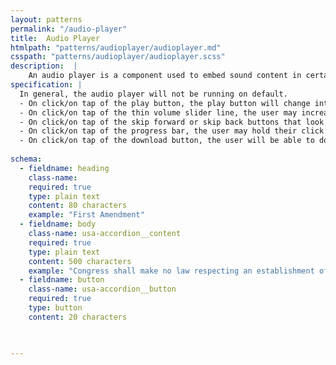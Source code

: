 ```yaml
---
layout: patterns
permalink: "/audio-player"
title:  Audio Player
htmlpath: "patterns/audioplayer/audioplayer.md"
csspath: "patterns/audioplayer/audioplayer.scss"
description:  |
    An audio player is a component used to embed sound content in certain pages. It is housed within a rectangular card, and offers controls to allow the user to control audio playback, including a play/pause button, volume slider to increase/decrease volume, skip forward and skip back buttons to skip 10 seconds forward or back, a download button, and a progress bar the user can interact with to listen to any part of the audio they would like.
specification: |
  In general, the audio player will not be running on default.
  - On click/on tap of the play button, the play button will change into a pause button, and the audio will begin playing at a mid to low volume.  
  - On click/on tap of the thin volume slider line, the user may increase or decrease the volume while holding their click or tap.
  - On click/on tap of the skip forward or skip back buttons that look like clocks, the user can skip 10 seconds forward or rewind 10 seconds back on the audio.
  - On click/on tap of the progress bar, the user may hold their click or tap to drag the progress bar to wherever they would like to play their audio.
  - On click/on tap of the download button, the user will be able to download the audio file to their device.
  
schema: 
  - fieldname: heading
    class-name:
    required: true
    type: plain text
    content: 80 characters
    example: "First Amendment"
  - fieldname: body
    class-name: usa-accordion__content
    required: true
    type: plain text
    content: 500 characters
    example: "Congress shall make no law respecting an establishment of religion, or prohibiting the free exercise thereof; or abridging the freedom of speech, or of the press; or the right of the people peaceably to assemble, and to petition the Government for a redress of grievances."
  - fieldname: button
    class-name: usa-accordion__button
    required: true
    type: button
    content: 20 characters
 


---
```

<!--- if extra information is needed for this pattern, write here in Markdown. -->
<!--- to learn markdown format go to https://docs.github.com/en/github/writing-on-github/basic-writing-and-formatting-syntax -->

